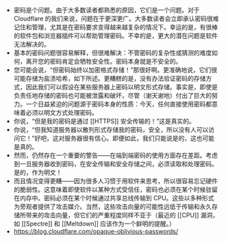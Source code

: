 - 密码是个问题。由于大多数读者都熟悉的原因，它们是一个问题。对于 Cloudflare 的我们来说，问题在于更深更广。大多数读者会立即承认密码很难记住和管理，尤其是在密码要求变得越来越复杂的情况下。幸运的是，有很棒的软件包和浏览器插件可以帮助管理密码。不幸的是，更大的潜在问题是软件无法解决的。
- 基本的密码问题很容易解释，但很难解决：不管密码的复杂性或猜测的难度如何，离开您的密码肯定会牺牲安全性。密码本身就是不安全的。
- 您可能会说，“但密码始终以加密格式存储！”那很好啊。更准确地说，它们很可能存储为盐渍哈希，如下所述。更糟糕的是，没有办法验证密码的存储方式，因此我们可以假设在某些服务器上密码以明文形式存储。事实是，即使是负责任地存储的密码也可能被泄露和破坏，尽管（谢天谢地）付出了巨大的努力。一个日益紧迫的问题源于密码本身的性质：今天，任何直接使用密码都意味着必须以明文方式处理密码。
- 你说，“但是我的密码是通过 [[HTTPS]] 安全传输的！”这是真实的。
- 你说，“但我知道服务器以散列形式存储我的密码，安全，所以没有人可以访问它！”好吧，这对服务器很有信心。即便如此，我们只能说是的，这也可能是真的。
- 然而，仍然存在一个重要的警告——在端到端密码的使用方面存在差距。考虑到一旦服务器收到密码，在安全传输和安全存储之间，必须读取和处理密码。是的，作为明文！
- 而且情况变得更糟——因为很多人习惯于用软件来思考，所以很容易忘记硬件的脆弱性。这意味着即使软件以某种方式受信任，密码也必须在某个时候驻留在内存中。密码必须在某个时候通过共享总线传输到 CPU。这些以多种形式为旁观者提供了攻击媒介。当然，这些攻击向量的可能性远低于传输和永久存储所带来的攻击向量，但它们的严重程度同样不亚于（最近的 [[CPU]] 漏洞，如 [[Spectre]] 和 [[Meltdown]] 应该作为一个鲜明的提醒。）
- https://blog.cloudflare.com/opaque-oblivious-passwords/